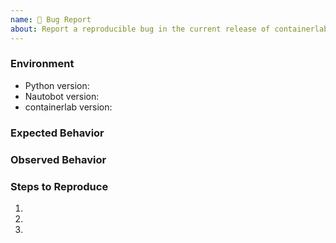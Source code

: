 ```yaml
---
name: 🐛 Bug Report
about: Report a reproducible bug in the current release of containerlab
---
```


### Environment
* Python version:  <!-- Example: 3.11.4 -->
* Nautobot version:  <!-- Example: 2.2.0 -->
* containerlab version:  <!-- Example: 1.0.0 -->

<!-- What did you expect to happen? -->
### Expected Behavior


<!-- What happened instead? -->
### Observed Behavior

<!--
    Describe in detail the exact steps that someone else can take to reproduce
    this bug using the current release.
-->
### Steps to Reproduce
1.
2.
3.
